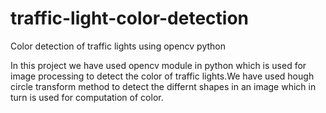 # traffic-light-color-detection
Color detection of traffic lights using opencv python

In this project we have used opencv module in python which is used for image processing to detect the color of traffic lights.We have used hough circle transform method to detect the differnt shapes in an image which in turn is used for computation of color.
